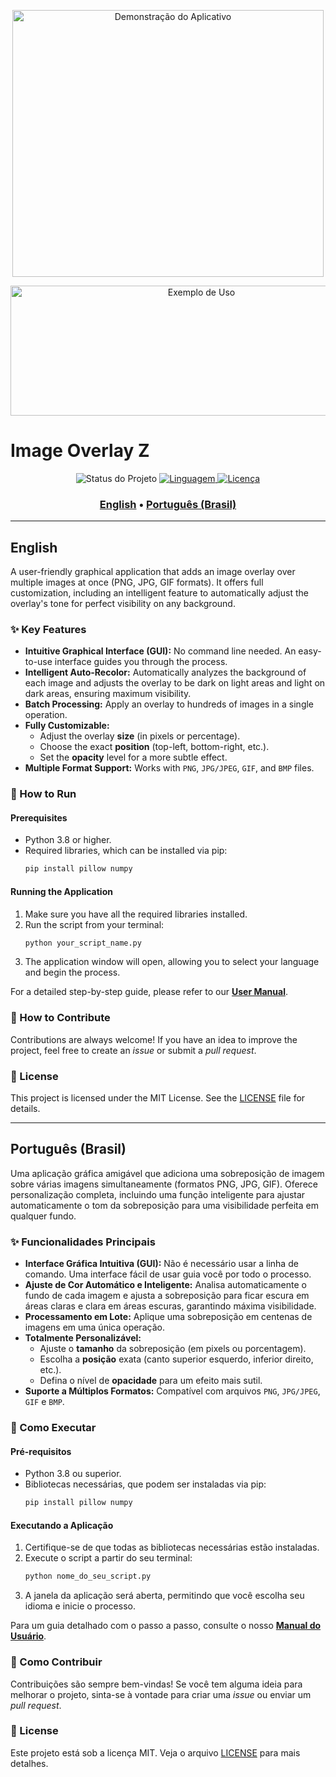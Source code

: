 <p align="center">
  <img width="498" height="427" src="https://github.com/user-attachments/assets/285bbdb3-84d5-47f6-b2ba-17c94abadda1" alt="Demonstração do Aplicativo">
</p>
<p align="center">
  <img width="595" height="208" src="https://github.com/user-attachments/assets/bd0e5540-2cbb-4f34-8007-ae34d9f8b4ae" alt="Exemplo de Uso">
</p>

# Image Overlay Z

<p align="center">
  <img src="https://img.shields.io/badge/status-active-brightgreen" alt="Status do Projeto">
  <a href="https://www.python.org/">
    <img src="https://img.shields.io/badge/Python-3.x-blue" alt="Linguagem">
  </a>
  <a href="LICENSE">
    <img src="https://img.shields.io/badge/License-MIT-yellow" alt="Licença">
  </a>
</p>

<h3 align="center">
  <a href="#english">English</a> • <a href="#português-brasil">Português (Brasil)</a>
</h3>

---

<h2>English</h2>

A user-friendly graphical application that adds an image overlay over multiple images at once (PNG, JPG, GIF formats). It offers full customization, including an intelligent feature to automatically adjust the overlay's tone for perfect visibility on any background.

<h3>✨ Key Features</h3>

-   **Intuitive Graphical Interface (GUI):** No command line needed. An easy-to-use interface guides you through the process.
-   **Intelligent Auto-Recolor:** Automatically analyzes the background of each image and adjusts the overlay to be dark on light areas and light on dark areas, ensuring maximum visibility.
-   **Batch Processing:** Apply an overlay to hundreds of images in a single operation.
-   **Fully Customizable:**
    -   Adjust the overlay **size** (in pixels or percentage).
    -   Choose the exact **position** (top-left, bottom-right, etc.).
    -   Set the **opacity** level for a more subtle effect.
-   **Multiple Format Support:** Works with `PNG`, `JPG/JPEG`, `GIF`, and `BMP` files.

<h3>🚀 How to Run</h3>

<h4>Prerequisites</h4>

-   Python 3.8 or higher.
-   Required libraries, which can be installed via pip:
    ```bash
    pip install pillow numpy
    ```

<h4>Running the Application</h4>

1.  Make sure you have all the required libraries installed.
2.  Run the script from your terminal:
    ```bash
    python your_script_name.py
    ```
3.  The application window will open, allowing you to select your language and begin the process.

For a detailed step-by-step guide, please refer to our **[User Manual](User_Manual.md)**.

<h3>🤝 How to Contribute</h3>

Contributions are always welcome! If you have an idea to improve the project, feel free to create an *issue* or submit a *pull request*.

<h3>📄 License</h3>

This project is licensed under the MIT License. See the [LICENSE](LICENSE) file for details.

---

<h2>Português (Brasil)</h2>

Uma aplicação gráfica amigável que adiciona uma sobreposição de imagem sobre várias imagens simultaneamente (formatos PNG, JPG, GIF). Oferece personalização completa, incluindo uma função inteligente para ajustar automaticamente o tom da sobreposição para uma visibilidade perfeita em qualquer fundo.

<h3>✨ Funcionalidades Principais</h3>

-   **Interface Gráfica Intuitiva (GUI):** Não é necessário usar a linha de comando. Uma interface fácil de usar guia você por todo o processo.
-   **Ajuste de Cor Automático e Inteligente:** Analisa automaticamente o fundo de cada imagem e ajusta a sobreposição para ficar escura em áreas claras e clara em áreas escuras, garantindo máxima visibilidade.
-   **Processamento em Lote:** Aplique uma sobreposição em centenas de imagens em uma única operação.
-   **Totalmente Personalizável:**
    -   Ajuste o **tamanho** da sobreposição (em pixels ou porcentagem).
    -   Escolha a **posição** exata (canto superior esquerdo, inferior direito, etc.).
    -   Defina o nível de **opacidade** para um efeito mais sutil.
-   **Suporte a Múltiplos Formatos:** Compatível com arquivos `PNG`, `JPG/JPEG`, `GIF` e `BMP`.

<h3>🚀 Como Executar</h3>

<h4>Pré-requisitos</h4>

-   Python 3.8 ou superior.
-   Bibliotecas necessárias, que podem ser instaladas via pip:
    ```bash
    pip install pillow numpy
    ```

<h4>Executando a Aplicação</h4>

1.  Certifique-se de que todas as bibliotecas necessárias estão instaladas.
2.  Execute o script a partir do seu terminal:
    ```bash
    python nome_do_seu_script.py
    ```
3.  A janela da aplicação será aberta, permitindo que você escolha seu idioma e inicie o processo.

Para um guia detalhado com o passo a passo, consulte o nosso **[Manual do Usuário](User_Manual.md)**.

<h3>🤝 Como Contribuir</h3>

Contribuições são sempre bem-vindas! Se você tem alguma ideia para melhorar o projeto, sinta-se à vontade para criar uma *issue* ou enviar um *pull request*.

<h3>📄 License</h3>

Este projeto está sob a licença MIT. Veja o arquivo [LICENSE](LICENSE) para mais detalhes.
